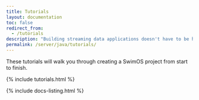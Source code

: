 ```yaml
---
title: Tutorials
layout: documentation
toc: false
redirect_from:
  - /tutorials
description: "Building streaming data applications doesn't have to be hard. Learn how to use SwimOS's stateful back-end & real time front-end to bring your data to life."
permalink: /server/java/tutorials/
---
```


These tutorials will walk you through creating a SwimOS project from start to finish.

{% include tutorials.html %}

{% include docs-listing.html %}
